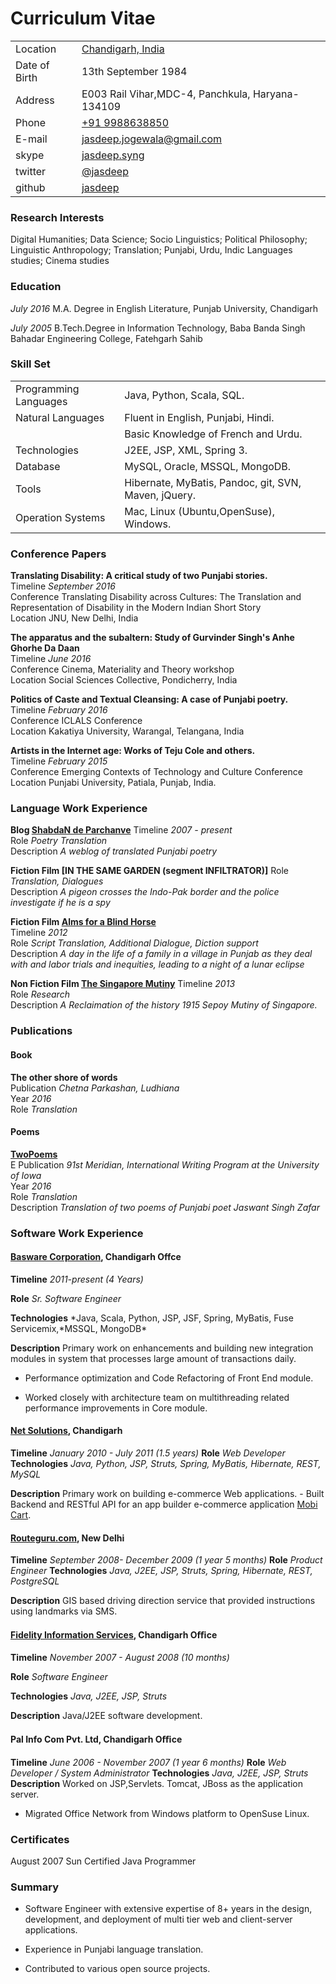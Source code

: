 <!-- 
.. title: Curriculum Vitae
.. slug: cv
.. date: 2016-09-12 11:42:58 UTC+05:30
.. tags: 
.. category: 
.. link: 
.. description: 
.. type: text
-->


Curriculum Vitae
================

| 				 |	 																|
|----------------|------------------------------------------------------------------|
| Location		 | [Chandigarh, India](<http://en.wikipedia.org/wiki/Chandigarh>)	|
| Date of Birth  | 13th September 1984 												| 
| Address 		 | E003 Rail Vihar,MDC-4, Panchkula, Haryana-134109 				| 
| Phone 		 | [+91 9988638850](<tel:+919988638850>) 							| 
| E-mail 		 |[jasdeep.jogewala\@gmail.com](<email:jasdeep.jogewala@gmail.com>) | 
| skype			 | [jasdeep.syng](<tel:jasdeep.syng>) 								| 
| twitter        | [@jasdeep](http://twitter.com/jasdeep) 							| 
| github 		 | [jasdeep](<http://github.com/jasdeep>) 							|

### Research Interests

Digital Humanities; Data Science; Socio Linguistics; Political Philosophy;
Linguistic Anthropology; Translation; Punjabi, Urdu, Indic Languages studies;
Cinema studies

### Education

*July 2016* M.A. Degree in English Literature, Punjab University, Chandigarh

*July 2005* B.Tech.Degree in Information Technology, Baba Banda Singh Bahadar
Engineering College, Fatehgarh Sahib

### Skill Set
|						|													   |	
|-----------------------|------------------------------------------------------|
| Programming Languages | Java, Python, Scala, SQL.                            |
| Natural Languages     | Fluent in English, Punjabi, Hindi.                   |
|                       | Basic Knowledge of French and Urdu.                  |
| Technologies          | J2EE, JSP, XML, Spring 3.                            |
| Database              | MySQL, Oracle, MSSQL, MongoDB.                       |
| Tools                 | Hibernate, MyBatis, Pandoc, git, SVN, Maven, jQuery. |
| Operation Systems     | Mac, Linux (Ubuntu,OpenSuse), Windows.               |

### Conference Papers

**Translating Disability: A critical study of two Punjabi stories.**  
Timeline *September 2016*  
Conference Translating Disability across Cultures: The Translation and
Representation of Disability in the Modern Indian Short Story  
Location JNU, New Delhi, India

**The apparatus and the subaltern: Study of Gurvinder Singh's Anhe Ghorhe Da Daan**  
Timeline *June 2016*  
Conference Cinema, Materiality and Theory workshop  
Location Social Sciences Collective, Pondicherry, India

**Politics of Caste and Textual Cleansing: A case of Punjabi poetry.**  
Timeline *February 2016*  
Conference ICLALS Conference  
Location Kakatiya University, Warangal, Telangana, India

**Artists in the Internet age: Works of Teju Cole and others.**  
Timeline *February 2015*  
Conference Emerging Contexts of Technology and Culture Conference  
Location Punjabi University, Patiala, Punjab, India.

### Language Work Experience

**Blog [ShabdaN de Parchanve](<https://parchanve.wordpress.com/>)**
Timeline *2007 - present*  
Role *Poetry Translation*  
Description *A weblog of translated Punjabi poetry*

**Fiction Film [IN THE SAME GARDEN (segment INFILTRATOR)]**
Role *Translation, Dialogues*  
Description *A pigeon crosses the Indo-Pak border and the police investigate if
he is a spy*

**Fiction Film [Alms for a Blind Horse](<http://www.imdb.com/title/tt2085746/>)**  
Timeline *2012*  
Role *Script Translation, Additional Dialogue, Diction support*  
Description *A day in the life of a family in a village in Punjab as they deal
with and labor trials and inequities, leading to a night of a lunar eclipse* 

**Non Fiction Film [The Singapore
Mutiny](<https://singaporemutiny.wordpress.com/>)** 
Timeline *2013*  
Role *Research*  
Description *A Reclaimation of the history 1915 Sepoy Mutiny of Singapore.*

### Publications

#### Book 
**The other shore of words**  
Publication *Chetna Parkashan, Ludhiana*  
Year *2016*  
Role *Translation*

#### Poems   
**[TwoPoems](https://iwp.uiowa.edu/91st/vol9-num1/jaswant-singh-zafar-two-poems)**  
E Publication *91st Meridian, International Writing Program at the University of
Iowa*  
Year *2016*  
Role *Translation*  
Description *Translation of two poems of Punjabi poet Jaswant Singh Zafar*

### Software Work Experience

#### [Basware Corporation](<http://www.basware.com/>), Chandigarh Offce

**Timeline** *2011-present (4 Years)*

**Role** *Sr. Software Engineer*

**Technologies** *Java, Scala, Python, JSP, JSF, Spring, MyBatis, Fuse
Servicemix,*MSSQL, MongoDB\*

**Description** Primary work on enhancements and building new integration
modules in system that processes large amount of transactions daily.
-   Performance optimization and Code Refactoring of Front End module.

-   Worked closely with architecture team on multithreading related
    performance improvements in Core module.


#### [Net Solutions](<http://www.netsolutionsindia.com/>), Chandigarh

**Timeline** *January 2010 - July 2011 (1.5 years)* **Role** *Web Developer*
**Technologies** *Java, Python, JSP, Struts, Spring, MyBatis, Hibernate, REST,
MySQL*

**Description** Primary work on building e-commerce Web applications. - Built
Backend and RESTful API for an app builder e-commerce application [Mobi
Cart](<http://www.mobi-cart.com/>).

#### [Routeguru.com](<http://www.conceptcurry.com/startup-review/routeguru-textual-driving-directions/>), New Delhi

**Timeline** *September 2008- December 2009 (1 year 5 months)* **Role** *Product
Engineer* **Technologies** *Java, J2EE, JSP, Struts, Spring, Hibernate, REST,
PostgreSQL*

**Description** GIS based driving direction service that provided instructions
using landmarks via SMS.

#### [Fidelity Information Services](<http://www.fisglobal.com/>), Chandigarh Oﬃce

**Timeline** *November 2007 - August 2008 (10 months)*

**Role** *Software Engineer*

**Technologies** *Java, J2EE, JSP, Struts*

**Description** Java/J2EE software development.

#### Pal Info Com Pvt. Ltd, Chandigarh Oﬃce

**Timeline** *June 2006 - November 2007 (1 year 6 months)* 
**Role** *Web Developer / System Administrator* 
**Technologies** *Java, J2EE, JSP, Struts*
**Description** Worked on JSP,Servlets. Tomcat, JBoss as the application server.

-   Migrated Office Network from Windows platform to OpenSuse Linux.

### Certificates

August 2007 Sun Certified Java Programmer

### Summary

-   Software Engineer with extensive expertise of 8+ years in the design,
    development, and deployment of multi tier web and client-server
    applications.

-   Experience in Punjabi language translation.

-   Contributed to various open source projects.
